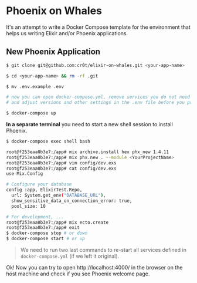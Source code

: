 # Phoenix on Whales

It's an attempt to write a Docker Compose template for the environment that helps us writing Elixir and/or Phoenix applications.

## New Phoenix Application

```bash
$ git clone git@github.com:cr0t/elixir-on-whales.git <your-app-name>

$ cd <your-app-name> && rm -rf .git

$ mv .env.example .env

# now you can open docker-compose.yml, remove services you do not need
# and adjust versions and other settings in the .env file before you proceed

$ docker-compose up
```

**In a separate terminal** you need to start a new shell session to install Phoenix.

```bash
$ docker-compose exec shell bash

root@f253eaa0b3e7:/app# mix archive.install hex phx_new 1.4.11
root@f253eaa0b3e7:/app# mix phx.new . --module <YourProjectName>
root@f253eaa0b3e7:/app# vim config/dev.exs
root@f253eaa0b3e7:/app# cat config/dev.exs
use Mix.Config

# Configure your database
config :app, ElixirTest.Repo,
  url: System.get_env("DATABASE_URL"),
  show_sensitive_data_on_connection_error: true,
  pool_size: 10

# For development, ...
root@f253eaa0b3e7:/app# mix ecto.create
root@f253eaa0b3e7:/app# exit
$ docker-compose stop # or down
$ docker-compose start # or up
```

> We need to run two last commands to re-start all services defined in `docker-compose.yml` (if we left it original).

Ok! Now you can try to open http://localhost:4000/ in the browser on the host machine and check if you see Phoenix welcome page.
